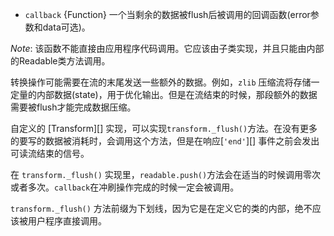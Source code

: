 * `callback` {Function} 一个当剩余的数据被flush后被调用的回调函数(error参数和data可选)。

*Note*: 该函数不能直接由应用程序代码调用。它应该由子类实现，并且只能由内部的Readable类方法调用。

转换操作可能需要在流的末尾发送一些额外的数据。例如，`zlib` 压缩流将存储一定量的内部数据(state)，用于优化输出。但是在流结束的时候，那段额外的数据需要被flush才能完成数据压缩。

自定义的 [Transform][] 实现，可以实现`transform._flush()`方法。在没有更多的要写的数据被消耗时，会调用这个方法，但是在响应[`'end'`][] 事件之前会发出可读流结束的信号。
                          
在 `transform._flush()` 实现里，`readable.push()`方法会在适当的时候调用零次或者多次。`callback`在冲刷操作完成的时候一定会被调用。

`transform._flush()` 方法前缀为下划线，因为它是在定义它的类的内部，绝不应该被用户程序直接调用。

